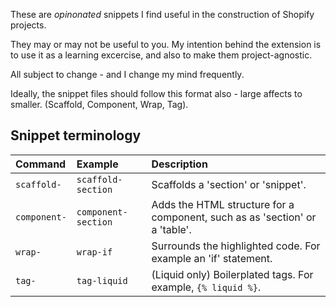 These are *opinonated* snippets I find useful in the construction of Shopify projects.

They may or may not be useful to you. My intention behind the extension is to use it as
a learning excercise, and also to make them project-agnostic.

All subject to change - and I change my mind frequently.

Ideally, the snippet files should follow this format also - large affects to smaller.
(Scaffold, Component, Wrap, Tag).

## Snippet terminology

| Command | Example | Description
| :------------- | :------------- | :------------- |
| `scaffold-` | `scaffold-section` | Scaffolds a 'section' or 'snippet'.
| `component-` | `component-section` | Adds the HTML structure for a component, such as as 'section' or a 'table'.
| `wrap-` | `wrap-if` | Surrounds the highlighted code. For example an 'if' statement.
| `tag-` | `tag-liquid` | (Liquid only) Boilerplated tags. For example, `{% liquid %}`.
